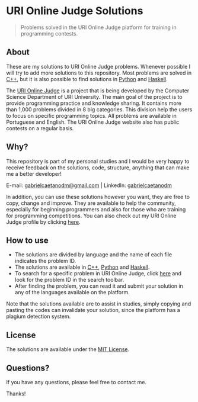 # URI Online Judge Solutions
> Problems solved in the URI Online Judge platform for training in programming contests.

## About
These are my solutions to URI Online Judge problems. Whenever possible I will try to add more solutions to this repository. Most problems are solved in 
<a href="https://github.com/gabriaraujo/uri/tree/master/cpp" target="_blank">C++</a>, but it is also possible to find solutions in 
<a href="https://github.com/gabriaraujo/uri/tree/master/python" target="_blank">Python</a> and 
<a href="https://github.com/gabriaraujo/uri/tree/master/haskell" target="_blank">Haskell</a>.

The <a href="https://www.urionlinejudge.com.br/" target="_blank">URI Online Judge</a> is a project that is being developed by the Computer Science Department of URI University. The main goal of the project is to provide programming practice and knowledge sharing. It contains more than 1,000 problems divided in 8 big categories. This division help the users to focus on specific programming topics. All problems are available in Portuguese and English. The URI Online Judge website also has public contests on a regular basis.

## Why?
This repository is part of my personal studies and I would be very happy to receive feedback on the solutions, code, structure, anything that can make me a better developer!

E-mail: <a href="mailto:gabrielcaetanodm@gmail.com">gabrielcaetanodm@gmail.com</a> | 
LinkedIn: <a href="https://www.linkedin.com/in/gabrielcaetanodm/" target="_blank">gabrielcaetanodm</a>

In addition, you can use these solutions however you want, they are free to copy, change and improve. They are available to help the community, especially for beginning programmers and also for those who are training for programming competitions. You can also check out my URI Online Judge profile by clicking <a href="https://www.urionlinejudge.com.br/judge/pt/profile/280758" target="_blank">here</a>.

## How to use
- The solutions are divided by language and the name of each file indicates the problem ID.
- The solutions are available in <a href="https://github.com/gabriaraujo/uri/tree/master/cpp" target="_blank">C++</a>, 
  <a href="https://github.com/gabriaraujo/uri/tree/master/python" target="_blank">Python</a> and 
  <a href="https://github.com/gabriaraujo/uri/tree/master/haskell" target="_blank">Haskell</a>.
- To search for a specific problem in URI Online Judge, click <a href="https://www.urionlinejudge.com.br/judge/en/search" target="_blank">here</a> 
  and look for the problem ID in the search toolbar.
- After finding the problem, you can read it and submit your solution in any of the languages available on the platform.

Note that the solutions available are to assist in studies, simply copying and pasting the codes can invalidate your solution, since the platform has a plagium detection system.

## License
The solutions are available under the <a href="#" target="_blank">MIT License</a>.

## Questions?
If you have any questions, please feel free to contact me.

Thanks!
